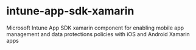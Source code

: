 # intune-app-sdk-xamarin
Microsoft Intune App SDK xamarin component for enabling mobile app management and data protections policies with iOS and Android Xamarin apps
